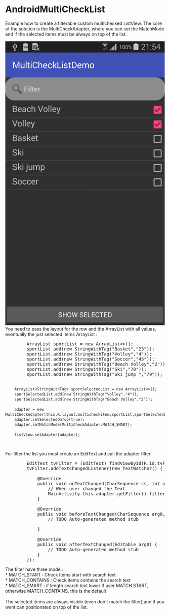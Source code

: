 # AndroidMultiCheckList
Example how to create a filterable custom multichecked ListView.
The core of the solution is the MultiCheckAdapter, where you can set the MatchMode and if the selected items must be always on top of the list. 
<center>
<img src="https://raw.githubusercontent.com/rcaboni/AndroidMultiCheckList/master/screenshot.png"/>
</center>
You need to pass the layout for the row and the ArrayList with all values, eventually the just selected items ArrayList : 
<pre>
        ArrayList<StringWithTag> sportList = new ArrayList<>();
        sportList.add(new StringWithTag("Basket","23"));
        sportList.add(new StringWithTag("Volley","4"));
        sportList.add(new StringWithTag("Soccer","45"));
        sportList.add(new StringWithTag("Beach Volley","2"));
        sportList.add(new StringWithTag("Ski","78"));
        sportList.add(new StringWithTag("Ski jump ","79"));

        ArrayList<StringWithTag> sportSelectedList = new ArrayList<>();
        sportSelectedList.add(new StringWithTag("Volley","4"));
        sportSelectedList.add(new StringWithTag("Beach Volley","2"));
        
        adapter = new MultiCheckAdapter(this,R.layout.multicheckitem,sportList,sportSelectedList);
        adapter.setSelectedOnTop(true);
        adapter.setMatchMode(MultiCheckAdapter.MATCH_SMART);

        listView.setAdapter(adapter);
</pre>

For filter the list you must create an EditText and call the adapter filter 
<pre>
        EditText tvFilter = (EditText) findViewById(R.id.tvFilter);
        tvFilter.addTextChangedListener(new TextWatcher() {

            @Override
            public void onTextChanged(CharSequence cs, int arg1, int arg2, int arg3) {
                // When user changed the Text
                MainActivity.this.adapter.getFilter().filter(cs);
            }

            @Override
            public void beforeTextChanged(CharSequence arg0, int arg1, int arg2,int arg3) {
                // TODO Auto-generated method stub

            }

            @Override
            public void afterTextChanged(Editable arg0) {
                // TODO Auto-generated method stub
            }
        });
</pre>
The filter have three mode :<br>
     * MATCH_START : Check items start with search text<br>
     * MATCH_CONTAINS : Check items contains the search text<br>
     * MATCH_SMART : if length search text lower 3 user MATCH START, otherwise MATCH_CONTAINS. this is the default<br>
<br>
The selected items are always visible (even don't match the filter),and if you want can positionated on top of the list.
